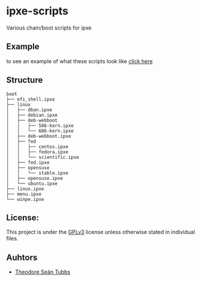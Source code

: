 # ipxe-scripts
Various chain/boot scripts for ipxe

## Example

to see an example of what these scripts look like [click here](menu.md)

## Structure

```
boot
├── efi_shell.ipxe
├── linux
│   ├── dban.ipxe
│   ├── debian.ipxe
│   ├── deb-webboot
│   │   ├── 586-kern.ipxe
│   │   └── 686-kern.ipxe
│   ├── deb-webboot.ipxe
│   ├── fed
│   │   ├── centos.ipxe
│   │   ├── fedora.ipxe
│   │   └── scientific.ipxe
│   ├── fed.ipxe
│   ├── opensuse
│   │   └── stable.ipxe
│   ├── opensuse.ipxe
│   └── ubuntu.ipxe
├── linux.ipxe
├── menu.ipxe
└── winpe.ipxe
```

## License:

This project is under the [GPLv3](LICENSE) license unless otherwise stated in
individual files.

## Auhtors

- [Theodore Seán Tubbs](https://github.com/AdrianKoshka)
